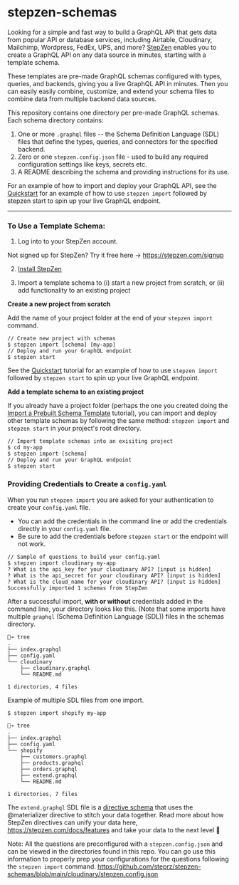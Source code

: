 # stepzen-schemas

Looking for a simple and fast way to build a GraphQL API that gets data from popular API or database services, including Airtable, Cloudinary, Mailchimp, Wordpress, FedEx, UPS, and more? [StepZen](https://stepzen.com) enables you to create a GraphQL API on any data source in minutes, starting with a template schema.

These templates are pre-made GraphQL schemas configured with types, queries, and backends, giving you a live GraphQL API in minutes. Then you can easily easily combine, customize, and extend your schema files to combine data from multiple backend data sources.

This repository contains one directory per pre-made GraphQL schemas. Each schema directory contains:

1. One or more `.graphql` files -- the Schema Definition Language (SDL) files that define the types, queries, and connectors for the specified backend.
2. Zero or one `stepzen.config.json` file - used to build any required configuration settings like keys, secrets etc.
3. A README describing the schema and providing instructions for its use.

For an example of how to import and deploy your GraphQL API, see the [Quickstart](https://stepzen.com/docs/quick-start/import-a-template) for an example of how to use `stepzen import` followed by stepzen start to spin up your live GraphQL endpoint.

---

### To Use a Template Schema:

1. Log into to your StepZen account.

Not signed up for StepZen? Try it free here -> https://stepzen.com/signup

2.  [Install StepZen](https://stepzen.com/docs/quick-start)

3.  Import a template schema to (i) start a new project from scratch, or (ii) add functionality to an existing project

**Create a new project from scratch**

Add the name of your project folder at the end of your `stepzen import` command.

```
// Create new project with schemas
$ stepzen import [schema] [my-app]
// Deploy and run your GraphQL endpoint
$ stepzen start
```

See the [Quickstart](https://stepzen.com/docs/quick-start/import-a-template)  tutorial for an example of how to use `stepzen import` followed by `stepzen start` to spin up your live GraphQL endpoint.

**Add a template schema to an existing project**

If you already have a project folder (perhaps the one you created doing the [Import a Prebuilt Schema Template](https://stepzen.com/docs/quick-start/import-a-template) tutorial), you can import and deploy other template schemas by following the same method: `stepzen import` and `stepzen start` in your project's root directory.

```
// Import template schemas into an exisiting project
$ cd my-app
$ stepzen import [schema]
// Deploy and run your GraphQL endpoint
$ stepzen start
```

### Providing Credentials to Create a `config.yaml`

When you run `stepzen import` you are asked for your authentication to create your `config.yaml` file.

- You can add the credentials in the command line or add the credentials directly in your `config.yaml` file.
- Be sure to add the credentials before `stepzen start` or the endpoint will not work.

```
// Sample of questions to build your config.yaml
$ stepzen import cloudinary my-app
? What is the api_key for your cloudinary API? [input is hidden]
? What is the api_secret for your cloudinary API? [input is hidden]
? What is the cloud_name for your cloudinary API? [input is hidden]
Successfully imported 1 schemas from StepZen
```

After a successful import, <strong>with or without</strong> credentials added in the command line, your directory looks like this. (Note that some imports have multiple `graphql` (Schema Definition Language (SDL)) files in the schemas directory.

```shell
🐒➔ tree
.
├── index.graphql
├── config.yaml
└── cloudinary
    ├── cloudinary.graphql
    └── README.md

1 directories, 4 files
```

Example of multiple SDL files from one import.

`$ stepzen import shopify my-app`

```shell
🐒➔ tree
.
├── index.graphql
├── config.yaml
└── shopify
    ├── customers.graphql
    ├── products.graphql
    ├── orders.graphql
    ├── extend.graphql
    └── README.md

1 directories, 7 files
```

The `extend.graphql` SDL file is a [directive schema](https://stepzen.com/docs/design-a-graphql-schema) that uses the @materializer directive to stitch your data together. Read more about how StepZen directives can unify your data here, https://stepzen.com/docs/features and take your data to the next level 🚀

Note: All the questions are preconfigured with a `stepzen.config.json` and can be viewed in the directories found in this repo. You can go use this information to properly prep your configurations for the questions following the `stepzen import` command. https://github.com/steprz/stepzen-schemas/blob/main/cloudinary/stepzen.config.json
